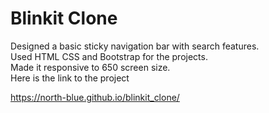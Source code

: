# Blinkit Clone





Designed a basic sticky navigation bar with search features.\
Used HTML CSS and Bootstrap for the projects.\
Made it responsive to 650 screen size.\
Here is the link to the project


https://north-blue.github.io/blinkit_clone/
